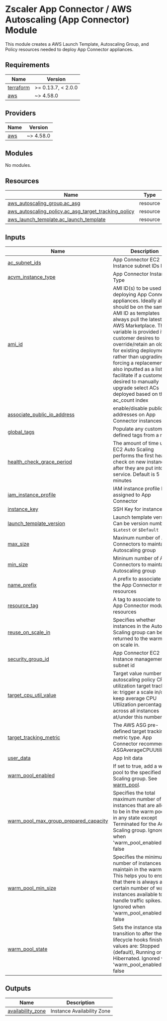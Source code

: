 # Zscaler App Connector / AWS Autoscaling (App Connector) Module

This module creates a AWS Launch Template, Autoscaling Group, and Policy resources needed to deploy App Connector appliances.

<!-- BEGINNING OF PRE-COMMIT-TERRAFORM DOCS HOOK -->
## Requirements

| Name | Version |
|------|---------|
| <a name="requirement_terraform"></a> [terraform](#requirement\_terraform) | >= 0.13.7, < 2.0.0 |
| <a name="requirement_aws"></a> [aws](#requirement\_aws) | ~> 4.58.0 |

## Providers

| Name | Version |
|------|---------|
| <a name="provider_aws"></a> [aws](#provider\_aws) | ~> 4.58.0 |

## Modules

No modules.

## Resources

| Name | Type |
|------|------|
| [aws_autoscaling_group.ac_asg](https://registry.terraform.io/providers/hashicorp/aws/latest/docs/resources/autoscaling_group) | resource |
| [aws_autoscaling_policy.ac_asg_target_tracking_policy](https://registry.terraform.io/providers/hashicorp/aws/latest/docs/resources/autoscaling_policy) | resource |
| [aws_launch_template.ac_launch_template](https://registry.terraform.io/providers/hashicorp/aws/latest/docs/resources/launch_template) | resource |

## Inputs

| Name | Description | Type | Default | Required |
|------|-------------|------|---------|:--------:|
| <a name="input_ac_subnet_ids"></a> [ac\_subnet\_ids](#input\_ac\_subnet\_ids) | App Connector EC2 Instance subnet IDs list | `list(string)` | n/a | yes |
| <a name="input_acvm_instance_type"></a> [acvm\_instance\_type](#input\_acvm\_instance\_type) | App Connector Instance Type | `string` | `"m5.large"` | no |
| <a name="input_ami_id"></a> [ami\_id](#input\_ami\_id) | AMI ID(s) to be used for deploying App Connector appliances. Ideally all VMs should be on the same AMI ID as templates always pull the latest from AWS Marketplace. This variable is provided if a customer desires to override/retain an old ami for existing deployments rather than upgrading and forcing a replacement. It is also inputted as a list to facilitate if a customer desired to manually upgrade select ACs deployed based on the ac\_count index | `list(string)` | <pre>[<br>  ""<br>]</pre> | no |
| <a name="input_associate_public_ip_address"></a> [associate\_public\_ip\_address](#input\_associate\_public\_ip\_address) | enable/disable public IP addresses on App Connector instances | `bool` | `false` | no |
| <a name="input_global_tags"></a> [global\_tags](#input\_global\_tags) | Populate any custom user defined tags from a map | `map(string)` | `{}` | no |
| <a name="input_health_check_grace_period"></a> [health\_check\_grace\_period](#input\_health\_check\_grace\_period) | The amount of time until EC2 Auto Scaling performs the first health check on new instances after they are put into service. Default is 5 minutes | `number` | `300` | no |
| <a name="input_iam_instance_profile"></a> [iam\_instance\_profile](#input\_iam\_instance\_profile) | IAM instance profile ID assigned to App Connector | `list(string)` | n/a | yes |
| <a name="input_instance_key"></a> [instance\_key](#input\_instance\_key) | SSH Key for instances | `string` | n/a | yes |
| <a name="input_launch_template_version"></a> [launch\_template\_version](#input\_launch\_template\_version) | Launch template version. Can be version number, `$Latest` or `$Default` | `string` | `"$Latest"` | no |
| <a name="input_max_size"></a> [max\_size](#input\_max\_size) | Maxinum number of App Connectors to maintain in Autoscaling group | `number` | `4` | no |
| <a name="input_min_size"></a> [min\_size](#input\_min\_size) | Mininum number of App Connectors to maintain in Autoscaling group | `number` | `2` | no |
| <a name="input_name_prefix"></a> [name\_prefix](#input\_name\_prefix) | A prefix to associate to all the App Connector module resources | `string` | `null` | no |
| <a name="input_resource_tag"></a> [resource\_tag](#input\_resource\_tag) | A tag to associate to all the App Connector module resources | `string` | `null` | no |
| <a name="input_reuse_on_scale_in"></a> [reuse\_on\_scale\_in](#input\_reuse\_on\_scale\_in) | Specifies whether instances in the Auto Scaling group can be returned to the warm pool on scale in. | `bool` | `"false"` | no |
| <a name="input_security_group_id"></a> [security\_group\_id](#input\_security\_group\_id) | App Connector EC2 Instance management subnet id | `list(string)` | n/a | yes |
| <a name="input_target_cpu_util_value"></a> [target\_cpu\_util\_value](#input\_target\_cpu\_util\_value) | Target value number for autoscaling policy CPU utilization target tracking. ie: trigger a scale in/out to keep average CPU Utliization percentage across all instances at/under this number | `number` | `50` | no |
| <a name="input_target_tracking_metric"></a> [target\_tracking\_metric](#input\_target\_tracking\_metric) | The AWS ASG pre-defined target tracking metric type. App Connector recommends ASGAverageCPUUtilization | `string` | `"ASGAverageCPUUtilization"` | no |
| <a name="input_user_data"></a> [user\_data](#input\_user\_data) | App Init data | `string` | n/a | yes |
| <a name="input_warm_pool_enabled"></a> [warm\_pool\_enabled](#input\_warm\_pool\_enabled) | If set to true, add a warm pool to the specified Auto Scaling group. See [warm\_pool](https://registry.terraform.io/providers/hashicorp/aws/latest/docs/resources/autoscaling_group#warm_pool). | `bool` | `"false"` | no |
| <a name="input_warm_pool_max_group_prepared_capacity"></a> [warm\_pool\_max\_group\_prepared\_capacity](#input\_warm\_pool\_max\_group\_prepared\_capacity) | Specifies the total maximum number of instances that are allowed to be in the warm pool or in any state except Terminated for the Auto Scaling group. Ignored when 'warm\_pool\_enabled' is false | `number` | `null` | no |
| <a name="input_warm_pool_min_size"></a> [warm\_pool\_min\_size](#input\_warm\_pool\_min\_size) | Specifies the minimum number of instances to maintain in the warm pool. This helps you to ensure that there is always a certain number of warmed instances available to handle traffic spikes. Ignored when 'warm\_pool\_enabled' is false | `number` | `null` | no |
| <a name="input_warm_pool_state"></a> [warm\_pool\_state](#input\_warm\_pool\_state) | Sets the instance state to transition to after the lifecycle hooks finish. Valid values are: Stopped (default), Running or Hibernated. Ignored when 'warm\_pool\_enabled' is false | `string` | `null` | no |

## Outputs

| Name | Description |
|------|-------------|
| <a name="output_availability_zone"></a> [availability\_zone](#output\_availability\_zone) | Instance Availability Zone |
<!-- END OF PRE-COMMIT-TERRAFORM DOCS HOOK -->
